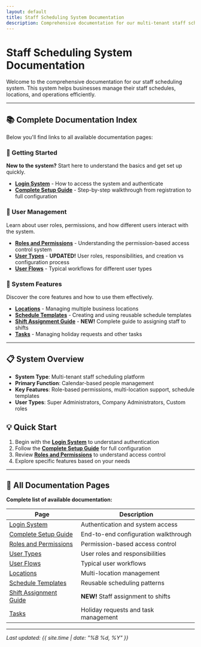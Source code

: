 ```yaml
---
layout: default
title: Staff Scheduling System Documentation
description: Comprehensive documentation for our multi-tenant staff scheduling platform
---
```


# Staff Scheduling System Documentation

Welcome to the comprehensive documentation for our staff scheduling system. This system helps businesses manage their staff schedules, locations, and operations efficiently.

---

## 📚 Complete Documentation Index

Below you'll find links to all available documentation pages:

### 🚀 Getting Started

**New to the system?** Start here to understand the basics and get set up quickly.

- **[Login System](docs/login.html)** - How to access the system and authenticate
- **[Complete Setup Guide](docs/full-setup-example.html)** - Step-by-step walkthrough from registration to full configuration

### 👥 User Management

Learn about user roles, permissions, and how different users interact with the system.

- **[Roles and Permissions](docs/roles-and-permissions.html)** - Understanding the permission-based access control system
- **[User Types](docs/users.html)** - **UPDATED!** User roles, responsibilities, and creation vs configuration process
- **[User Flows](docs/user-flows.html)** - Typical workflows for different user types

### 🏢 System Features

Discover the core features and how to use them effectively.

- **[Locations](docs/locations.html)** - Managing multiple business locations
- **[Schedule Templates](docs/schedule-templates.html)** - Creating and using reusable schedule templates
- **[Shift Assignment Guide](docs/shift-assignment-guide.html)** - **NEW!** Complete guide to assigning staff to shifts
- **[Tasks](docs/tasks.html)** - Managing holiday requests and other tasks

---

## 📋 System Overview

- **System Type**: Multi-tenant staff scheduling platform
- **Primary Function**: Calendar-based people management
- **Key Features**: Role-based permissions, multi-location support, schedule templates
- **User Types**: Super Administrators, Company Administrators, Custom roles

## 💡 Quick Start

1. Begin with the **[Login System](docs/login.html)** to understand authentication
2. Follow the **[Complete Setup Guide](docs/full-setup-example.html)** for full configuration
3. Review **[Roles and Permissions](docs/roles-and-permissions.html)** to understand access control
4. Explore specific features based on your needs

---

## 📖 All Documentation Pages

**Complete list of available documentation:**

| Page                                                       | Description                          |
| ---------------------------------------------------------- | ------------------------------------ |
| [Login System](docs/login.html)                            | Authentication and system access     |
| [Complete Setup Guide](docs/full-setup-example.html)       | End-to-end configuration walkthrough |
| [Roles and Permissions](docs/roles-and-permissions.html)   | Permission-based access control      |
| [User Types](docs/users.html)                              | User roles and responsibilities      |
| [User Flows](docs/user-flows.html)                         | Typical user workflows               |
| [Locations](docs/locations.html)                           | Multi-location management            |
| [Schedule Templates](docs/schedule-templates.html)         | Reusable scheduling patterns         |
| [Shift Assignment Guide](docs/shift-assignment-guide.html) | **NEW!** Staff assignment to shifts  |
| [Tasks](docs/tasks.html)                                   | Holiday requests and task management |

---

_Last updated: {{ site.time | date: "%B %d, %Y" }}_
